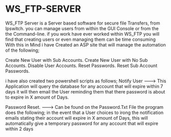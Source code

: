 # WS_FTP-SERVER
WS_FTP Server is a Server based software for secure file Transfers, 
from Ipswitch.  you can manage users from within the GUI Console or from the the Command-line.
if you work have ever worked within WS_FTP you will find that creating users or even managing them can be time consuming 
With this in Mind i have Created an ASP site that will manage the automation of the following; 

Create New User with Sub Accounts. 
Create New User with No Sub Accounts.
Disable User Accounts. Reset Passwords. 
Reset Sub Account Passwords.  

i have also created two powershell scripts as follows; 
Notify User ---> This Application will query the database for any account that will expire within 7 days
it will then email the User reminding them that there password is about to expire in X amount of Days. 

Password Reset. ---> Can be found on the Password.Txt File the program does the following; 
in the event that a User choices to irong the notification emails stating their 
account will expire in X amount of Days, this will automatically 
give a temporary password for any account that will expire within 2 days
